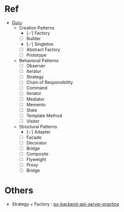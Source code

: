 # Ref
- [Guru](https://refactoring.guru/design-patterns/go)
  - Creation Patterns
    - [✅] Factory                  <!-- 1 -->
    - [ ] Builder                  <!-- 2 -->
    - [✅] Singleton                 <!-- 3 -->
    - [ ] Abstract Factory
    - [ ] Prototype
  - Behavioral Patterns
    - [ ] Observer                 <!-- 4 -->
    - [ ] Iterator                 <!-- 5 -->
    - [ ] Strategy                 <!-- 6 -->
    - [ ] Chain of Responsibility
    - [ ] Command
    - [ ] Iterator
    - [ ] Mediator
    - [ ] Memento
    - [ ] State
    - [ ] Template Method
    - [ ] Visitor
  - Structural Patterns
    - [✅] Adapter                  <!-- 7 -->
    - [ ] Facade                   <!-- 8 -->
    - [ ] Decorator
    - [ ] Bridge
    - [ ] Composite
    - [ ] Flyweight
    - [ ] Proxy
    - [ ] Bridge

# Others
- Strategy + Factory : [go-backend-api-server-practice](https://github.com/lexyu-golang-project-collection/go-frameworks-collection)
